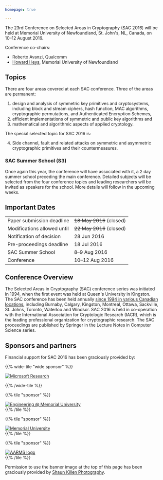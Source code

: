 ```yaml
---
homepage: true

---
```


The 23rd Conference on Selected Areas in Cryptography (SAC 2016) will be held at
Memorial University of Newfoundland, St. John's, NL, Canada,
on 10–12 August 2016.

Conference co-chairs:

* Roberto Avanzi, Qualcomm
* [Howard Heys](https://www.mun.ca/engineering/about/people/howardheys.php),
  Memorial University of Newfoundland


## Topics
There are four areas covered at each SAC conference. Three of the areas are permanent:

1. design and analysis of symmetric key primitives and cryptosystems,
   including block and stream ciphers, hash function, MAC algorithms,
   cryptographic permutations, and Authenticated Encryption Schemes,
1. efficient implementations of symmetric and public key algorithms and
1. mathematical and algorithmic aspects of applied cryptology.

The special selected topic for SAC 2016 is:

<ol start="4">
<li>Side channel, fault and related attacks on symmetric and asymmetric
    cryptographic primitives and their countermeasures.</li>
</ol>


### SAC Summer School (S3)

Once again this year, the conference will have associated with it, a 2 day
summer school preceding the main conference. Detailed subjects will be selected
from the four conference topics and leading researchers will be invited as
speakers for the school. More details will follow in the upcoming weeks.


## Important Dates

|                                |                    |
|--------------------------------|--------------------|
| Paper submission deadline      |      ~~18 May 2016~~ (closed) |
| Modifications allowed until    |      ~~22 May 2016~~ (closed) |
| Notification of decision       |        28 Jun 2016 |
| Pre-proceedings deadline       |        18 Jul 2016 |
| SAC Summer School              |       8–9 Aug 2016 |
| Conference                     |     10–12 Aug 2016 |


## Conference Overview
The Selected Areas in Cryptography (SAC) conference series was initiated in
1994, when the first event was held at Queen's University in Kingston.
The SAC conference has been held annually
[since 1994 in various Canadian locations](http://sacconference.org/SAC-history.html),
including Burnaby, Calgary, Kingston, Montreal, Ottawa, Sackville, St. Johns,
Toronto, Waterloo and Windsor.
SAC 2016 is held in co-operation with the
International Association for Cryptologic Research (IACR),
which is the leading professional organization for cryptographic research.
The SAC proceedings are published by Springer in the
Lecture Notes in Computer Science series.


## Sponsors and partners

Financial support for SAC 2016 has been graciously provided by:

<div class="row">

{{% wide-tile "wide sponsor" %}}
<div class="logo">
  <a href="http://research.microsoft.com/en-us/">
    <img src="images/microsoft-research.jpeg" alt="Microsoft Research"/>
  </a>
</div>

{{% /wide-tile %}}

{{% tile "sponsor" %}}
<div class="logo">
  <a href="https://www.mun.ca/engineering/ece">
    <img src="https://www.mun.ca/engineering/images/content/9_rs.jpg"
      alt="Engineering @ Memorial University"/>
  </a>
</div>
{{% /tile %}}

{{% tile "sponsor" %}}
<div class="logo">
  <a href="https://www.mun.ca/">
    <img src="https://www.mun.ca/marcomm/brand/standards/logos/MUN-Logo-RGB-large.jpg"
      alt="Memorial University"/>
  </a>
</div>
{{% /tile %}}

{{% tile "sponsor" %}}
<div class="logo">
  <a href="https://aarms.math.ca/">
    <img src="images/aarms.png" alt="AARMS logo"/>
  </a>
</div>
{{% /tile %}}

</div>

Permission to use the banner image at the top of this page has been graciously
provided by [Shaun Killen Photography](http://www.shaunkillenphotography.com).
